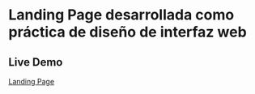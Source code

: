 # Landing Page desarrollada como práctica de diseño de interfaz web

## Live Demo

[Landing Page](https://landing-e3651.web.app/)
